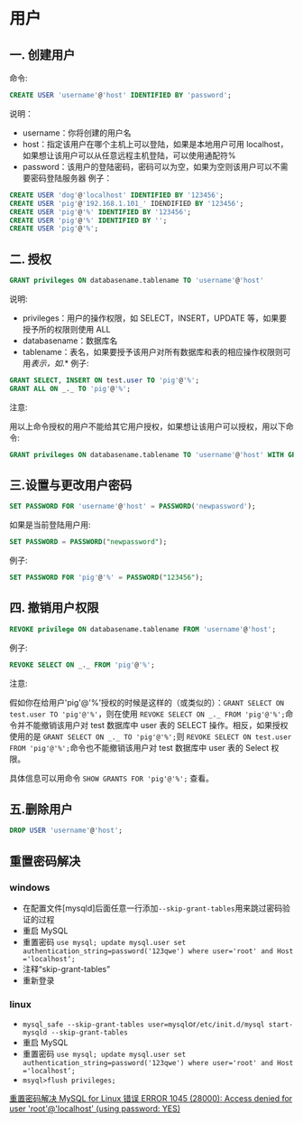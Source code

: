 # 用户

## 一. 创建用户

命令:

```sql
CREATE USER 'username'@'host' IDENTIFIED BY 'password';
```

说明：

- username：你将创建的用户名
- host：指定该用户在哪个主机上可以登陆，如果是本地用户可用 localhost，如果想让该用户可以从任意远程主机登陆，可以使用通配符%
- password：该用户的登陆密码，密码可以为空，如果为空则该用户可以不需要密码登陆服务器
  例子：

```sql
CREATE USER 'dog'@'localhost' IDENTIFIED BY '123456';
CREATE USER 'pig'@'192.168.1.101_' IDENDIFIED BY '123456';
CREATE USER 'pig'@'%' IDENTIFIED BY '123456';
CREATE USER 'pig'@'%' IDENTIFIED BY '';
CREATE USER 'pig'@'%';
```

## 二. 授权

```sql
GRANT privileges ON databasename.tablename TO 'username'@'host'
```

说明:

- privileges：用户的操作权限，如 SELECT，INSERT，UPDATE 等，如果要授予所的权限则使用 ALL
- databasename：数据库名
- tablename：表名，如果要授予该用户对所有数据库和表的相应操作权限则可用*表示，如*.\*
  例子:

```sql
GRANT SELECT, INSERT ON test.user TO 'pig'@'%';
GRANT ALL ON _._ TO 'pig'@'%';
```

注意:

用以上命令授权的用户不能给其它用户授权，如果想让该用户可以授权，用以下命令:

```sql
GRANT privileges ON databasename.tablename TO 'username'@'host' WITH GRANT OPTION;
```

## 三.设置与更改用户密码

```sql
SET PASSWORD FOR 'username'@'host' = PASSWORD('newpassword');
```

如果是当前登陆用户用:

```sql
SET PASSWORD = PASSWORD("newpassword");
```

例子:

```sql
SET PASSWORD FOR 'pig'@'%' = PASSWORD("123456");
```

## 四. 撤销用户权限

```sql
REVOKE privilege ON databasename.tablename FROM 'username'@'host';
```

例子:

```sql
REVOKE SELECT ON _._ FROM 'pig'@'%';
```

注意:

假如你在给用户'pig'@'%'授权的时候是这样的（或类似的）：`GRANT SELECT ON test.user TO 'pig'@'%'`，则在使用 `REVOKE SELECT ON _._ FROM 'pig'@'%';`命令并不能撤销该用户对 test 数据库中 user 表的 SELECT 操作。相反，如果授权使用的是 `GRANT SELECT ON _._ TO 'pig'@'%';`则 `REVOKE SELECT ON test.user FROM 'pig'@'%';`命令也不能撤销该用户对 test 数据库中 user 表的 Select 权限。

具体信息可以用命令 `SHOW GRANTS FOR 'pig'@'%';` 查看。

## 五.删除用户

```sql
DROP USER 'username'@'host';
```

## 重置密码解决

### windows

- 在配置文件[mysqld]后面任意一行添加`--skip-grant-tables`用来跳过密码验证的过程
- 重启 MySQL
- 重置密码
  `use mysql; update mysql.user set authentication_string=password('123qwe') where user='root' and Host ='localhost‘;`
- 注释“skip-grant-tables”
- 重新登录

### linux

- `mysql_safe --skip-grant-tables user=mysql`or`/etc/init.d/mysql start-mysqld --skip-grant-tables`
- 重启 MySQL
- 重置密码
  `use mysql; update mysql.user set authentication_string=password('123qwe') where user='root' and Host ='localhost‘;`
- `msyql>flush privileges;`

[重置密码解决 MySQL for Linux 错误 ERROR 1045 (28000): Access denied for user 'root'@'localhost' (using password: YES)](https://www.cnblogs.com/gumuzi/p/5711495.html)
